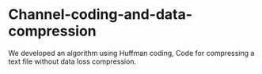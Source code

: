 # Channel-coding-and-data-compression
We developed an algorithm using Huffman coding, Code for compressing a text file without data loss compression.
